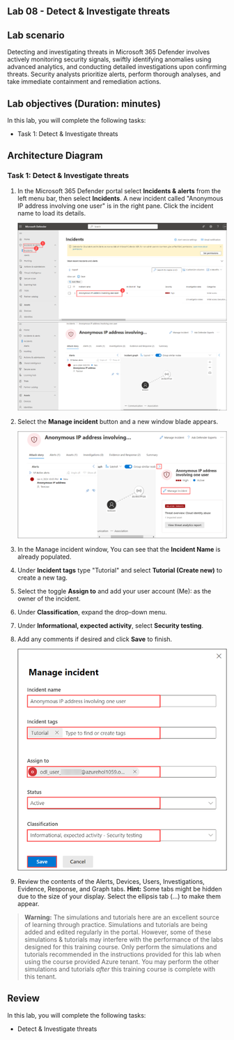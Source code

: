 ## Lab 08 - Detect & Investigate threats 

## Lab scenario

Detecting and investigating threats in Microsoft 365 Defender involves actively monitoring security signals, swiftly identifying anomalies using advanced analytics, and conducting detailed investigations upon confirming threats. Security analysts prioritize alerts, perform thorough analyses, and take immediate containment and remediation actions.

## Lab objectives (Duration: minutes)


In this lab, you will complete the following tasks:
- Task 1: Detect & Investigate threats 

## Architecture Diagram

### Task 1: Detect & Investigate threats 


1. In the Microsoft 365 Defender portal select **Incidents & alerts** from the left menu bar, then select **Incidents**. A new incident called "Anonymous IP address involving one user" is in the right pane. Click the incident name to load its details.

   ![Picture 1](../Media/Lab0715.png)
   ![Picture 1](../Media/Lab0801.png)

1. Select the **Manage incident** button and a new window blade appears.

   ![Picture 1](../Media/Lab0802.png)

1. In the Manage incident window, You can see that the **Incident Name** is already populated.

1. Under **Incident tags** type "Tutorial" and select **Tutorial (Create new)** to create a new tag. 

1. Select the toggle **Assign to** and add your user account (Me): <inject key="AzureAdUserEmail"></inject> as the owner of the incident. 

1. Under **Classification**, expand the drop-down menu. 

1. Under **Informational, expected activity**, select **Security testing**. 

1. Add any comments if desired and click **Save** to finish.

   ![Picture 1](../Media/Lab0803.png)

1. Review the contents of the Alerts, Devices, Users, Investigations, Evidence, Response, and Graph tabs. **Hint:** Some tabs might be hidden due to the size of your display. Select the ellipsis tab (...) to make them appear.

>**Warning:** The simulations and tutorials here are an excellent source of learning through practice.  Simulations and tutorials are being added and edited regularly in the portal.  However, some of these simulations & tutorials may interfere with the performance of the labs designed for this training course.  Only perform the simulations and tutorials recommended in the instructions provided for this lab when using the course provided Azure tenant.  You may perform the other simulations and tutorials *after* this training course is complete with this tenant.

## Review
In this lab, you will complete the following tasks:
- Detect & Investigate threats
